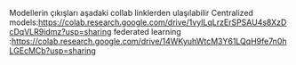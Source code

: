 Modellerin çıkışları aşadaki collab linklerden ulaşılabilir
Centralized models:https://colab.research.google.com/drive/1vyILqLrzErSPSAU4s8XzDcDqVLR9idmz?usp=sharing
federated learning :https://colab.research.google.com/drive/14WKyuhWtcM3Y61LQqH9fe7n0hLGEcMCb?usp=sharing
